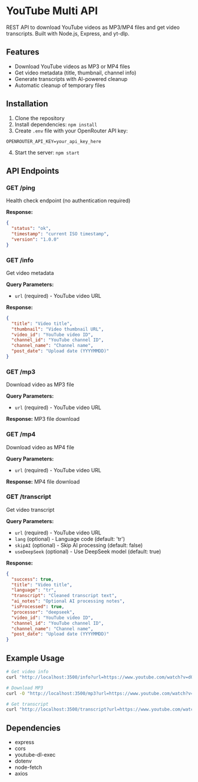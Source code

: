 # YouTube Multi API

REST API to download YouTube videos as MP3/MP4 files and get video transcripts. Built with Node.js, Express, and yt-dlp.

## Features
- Download YouTube videos as MP3 or MP4 files
- Get video metadata (title, thumbnail, channel info)
- Generate transcripts with AI-powered cleanup
- Automatic cleanup of temporary files

## Installation
1. Clone the repository
2. Install dependencies: `npm install`
3. Create `.env` file with your OpenRouter API key:
```
OPENROUTER_API_KEY=your_api_key_here
```
4. Start the server: `npm start`

## API Endpoints

### GET /ping
Health check endpoint (no authentication required)

**Response:**
```json
{
  "status": "ok",
  "timestamp": "current ISO timestamp",
  "version": "1.0.0"
}
```

### GET /info
Get video metadata

**Query Parameters:**
- `url` (required) - YouTube video URL

**Response:**
```json
{
  "title": "Video title",
  "thumbnail": "Video thumbnail URL",
  "video_id": "YouTube video ID",
  "channel_id": "YouTube channel ID",
  "channel_name": "Channel name",
  "post_date": "Upload date (YYYYMMDD)"
}
```

### GET /mp3
Download video as MP3 file

**Query Parameters:**
- `url` (required) - YouTube video URL

**Response:** MP3 file download

### GET /mp4
Download video as MP4 file

**Query Parameters:**
- `url` (required) - YouTube video URL

**Response:** MP4 file download

### GET /transcript
Get video transcript

**Query Parameters:**
- `url` (required) - YouTube video URL
- `lang` (optional) - Language code (default: 'tr')
- `skipAI` (optional) - Skip AI processing (default: false)
- `useDeepSeek` (optional) - Use DeepSeek model (default: true)

**Response:**
```json
{
  "success": true,
  "title": "Video title",
  "language": "tr",
  "transcript": "Cleaned transcript text",
  "ai_notes": "Optional AI processing notes",
  "isProcessed": true,
  "processor": "deepseek",
  "video_id": "YouTube video ID",
  "channel_id": "YouTube channel ID",
  "channel_name": "Channel name",
  "post_date": "Upload date (YYYYMMDD)"
}
```

## Example Usage
```bash
# Get video info
curl "http://localhost:3500/info?url=https://www.youtube.com/watch?v=dQw4w9WgXcQ"

# Download MP3
curl -O "http://localhost:3500/mp3?url=https://www.youtube.com/watch?v=dQw4w9WgXcQ"

# Get transcript
curl "http://localhost:3500/transcript?url=https://www.youtube.com/watch?v=dQw4w9WgXcQ"
```

## Dependencies
- express
- cors
- youtube-dl-exec
- dotenv
- node-fetch
- axios
